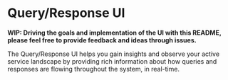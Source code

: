 # Query/Response UI

**WIP: Driving the goals and implementation of the UI with this README, please
feel free to provide feedback and ideas through issues.**

The Query/Response UI helps you gain insights and observe your active service
landscape by providing rich information about how queries and responses are
flowing throughout the system, in real-time.
